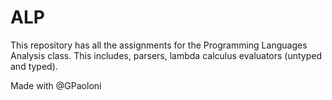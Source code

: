 # ALP

This repository has all the assignments for the Programming Languages Analysis class. This includes, parsers, lambda calculus evaluators (untyped and typed).

Made with @GPaoloni
